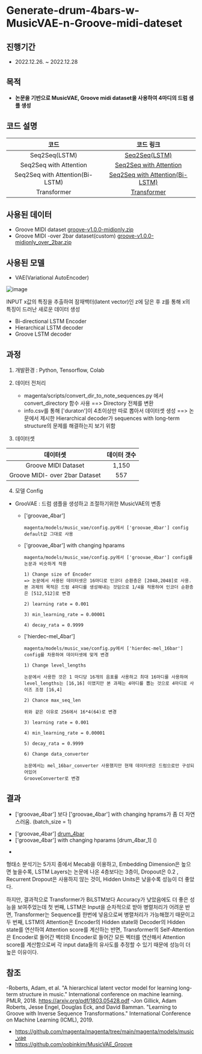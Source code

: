 # Generate-drum-4bars-w-MusicVAE-n-Groove-midi-dateset
 
## 진행기간 
- 2022.12.26. ~ 2022.12.28

## 목적
- **논문을 기반으로 MusicVAE, Groove midi dataset을 사용하여 4마디의 드럼 샘플 생성**  
          
## 코드 설명

   
코드     | 코드 링크   | 
:-------:|:-----------:|
Seq2Seq(LSTM)|[Seq2Seq(LSTM)](https://github.com/AliceecilA93/Machine-Translation-with-LSTM-and-Transformer/blob/main/Seq2Seq(LSTM).ipynb)|         
Seq2Seq with Attention | [Seq2Seq with Attention](https://github.com/AliceecilA93/Machine-Translation-with-LSTM-and-Transformer/blob/main/Seq2Seq%20with%20Attention.ipynb)|
Seq2Seq with Attention(Bi-LSTM)| [Seq2Seq with Attention(Bi-LSTM)](https://github.com/AliceecilA93/Machine-Translation-with-LSTM-and-Transformer/blob/main/Seq2Seq%20with%20Attention(Bi-LSTM).ipynb)| 
Transformer| [Transformer](https://github.com/AliceecilA93/Machine-Translation-with-LSTM-and-Transformer/blob/main/Transformer.ipynb) |
        

## 사용된 데이터  

- Groove MIDI dataset [groove-v1.0.0-midionly.zip](https://storage.googleapis.com/magentadata/datasets/groove/groove-v1.0.0-midionly.zip)
- Groove MIDI -over 2bar dataset(custom) [groove-v1.0.0-midionly_over_2bar.zip](https://drive.google.com/file/d/1JV2IryZOZJmjSisdxGk6iaq0Di6YulDm/view?usp=share_link)


## 사용된 모델 

- VAE(Variational AutoEncoder) 

![image](https://user-images.githubusercontent.com/112064534/209743089-dee3bf19-271b-47ab-8333-fbedac55ab2f.png)



INPUT x값의 특징을 추출하여 잠재백터(latent vector)인 z에 담은 후 z를 통해 x의 특징이 드러난 새로운 데이터 생성 



  - Bi-directional LSTM Encoder
  - Hierarchical LSTM decoder
  - Groove LSTM decoder


## 과정  

 1. 개발환경 : Python, Tensorflow, Colab
 
 2. 데이터 전처리
    - magenta/scripts/convert_dir_to_note_sequences.py 에서 convert_directory 함수 사용
      ==> Directory 전체를 변환
    - info.csv를 통해 ['duraton']이 4초이상만 따로 뽑아서 데이터셋 생성
      ==> 논문에서 제시한 Hierarchical decoder가 sequences with long-term structure의 문제를 
          해결하는지 보기 위함


 3. 데이터셋
   
 데이터셋 | 데이터 갯수 | 
 :-------:|:-----------:|
 Groove MIDI Dataset | 1,150 |        
 Groove MIDI- over 2bar Dataset | 557 |

 
 4. 모델 Config 
 
 - GrooVAE : 드럼 샘플을 생성하고 조절하기위한 MusicVAE의 변종  
     
   * ['groovae_4bar'] 
 
         magenta/models/music_vae/config.py에서 ['groovae_4bar'] config default값 그대로 사용
    
  
    
   * ['groovae_4bar'] with changing hparams
    
         magenta/models/music_vae/config.py에서 ['groovae_4bar'] config를 논문과 비슷하게 적용 
    
         1) Change size of Encoder 
         => 논문에서 사용된 데이터셋은 16마디로 인코더 순환층은 [2048,2048]로 사용. 본 과제의 목적은 드럼 4마디를 생성해내는 것임으로 1/4을 적용하여 인코더 순환층은 [512,512]로 변경
    
         2) learning rate = 0.001
    
         3) min_learning_rate = 0.00001
    
         4) decay_rata = 0.9999
    
   * ['hierdec-mel_4bar']
    
         magenta/models/music_vae/config.py에서 ['hierdec-mel_16bar'] config를 차용하여 데이터셋에 맞게 변경 
    
         1) Change level_lengths 
    
         논문에서 사용한 것은 1 마디당 16개의 음표를 사용하고 최대 16마디를 사용하여 level_lengths는 [16,16] 이였지만 본 과제는 4마디를 뽑는 것으로 4마디로 사이즈 조정 [16,4]
   
         2) Chance max_seq_len
    
         위와 같은 이유로 256에서 16*4(64)로 변경 
    
         3) learning rate = 0.001
    
         4) min_learning_rate = 0.00001
    
         5) decay_rata = 0.9999
         
         6) Change data_converter
         
         논문에서는 mel_16bar_converter 사용했지만 현재 데이터셋은 드럼으로만 구성되어있어 
         GrooveConverter로 변경 
         
   

## 결과
- ['groovae_4bar'] 보다 ['groovae_4bar'] with changing hprams가 좀 더 자연스러움. 
  (batch_size = 1) 
 * ['groovae_4bar'] [drum_4bar]()
 * ['groovae_4bar'] with changing hparams [drum_4bar_1] ()

- 


형태소 분석기는 5가지 중에서 Mecab을 이용하고, Embedding Dimension은 높으면 높을수록, LSTM Layers는 논문에 나온 4층보다는 3층이, Dropout은 0.2 , Recurrent Dropout은 사용하지 않는 것이, Hidden Units은 낮을수록 성능이 더 좋았다. 

하지만, 결과적으로 Transformer가 BiLSTM보다 Accuracy가 낮았음에도 더 좋은 성능을 보여주었는데 
첫 번째, LSTM은 Input을 순차적으로 받아 병렬처리가 어려운 반면, Transformer는 Sequence를 한번에 넣음으로써 병렬처리가 가능해졌기 때문이고
두 번째, LSTM의 Attention은 Encoder의 Hidden state와 Decoder의 Hidden state를 연산하여 Attention score를 계산하는 반면, Transformer의 Self-Attention은 Encoder로 들어간 벡터와 Encoder로 들어간 모든 벡터를 연산해서 Attention score를 계산함으로써 각 input data들의 유사도를 추정할 수 있기 때문에 
성능이 더 높은 이유이다. 

    


## 참조
-Roberts, Adam, et al. "A hierarchical latent vector model for learning long-term structure in music." International conference on machine learning. PMLR, 2018.
https://arxiv.org/pdf/1803.05428.pdf
-Jon Gillick, Adam Roberts, Jesse Engel, Douglas Eck, and David Bamman.
"Learning to Groove with Inverse Sequence Transformations."
  International Conference on Machine Learning (ICML), 2019.
- https://github.com/magenta/magenta/tree/main/magenta/models/music_vae
- https://github.com/oobinkim/MusicVAE_Groove
